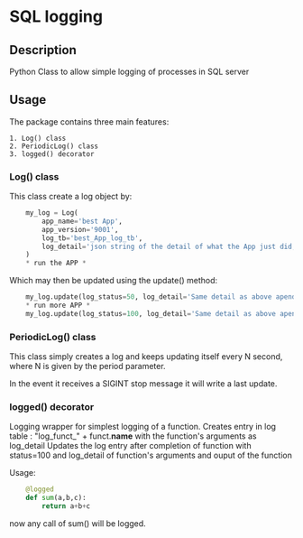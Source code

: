 # SQL logging

## Description

Python Class to allow simple logging of processes in SQL server

## Usage

The package contains three main features:

    1. Log() class
    2. PeriodicLog() class
    3. logged() decorator

### Log() class

This class create a log object by:

```Python
    my_log = Log(
        app_name='best App',
        app_version='9001',
        log_tb='best_App_log_tb',
        log_detail='json string of the detail of what the App just did,'
    )
    * run the APP *
```

Which may then be updated using the update() method:

```Python
    my_log.update(log_status=50, log_detail='Same detail as above apended with any relevant information from the running app.')
    * run more APP *
    my_log.update(log_status=100, log_detail='Same detail as above apended with any relevant information from the run app.')
```

### PeriodicLog() class

This class simply creates a log and keeps updating itself every N second, where N is given by the period parameter.

In the event it receives a SIGINT stop message it will write a last update.


### logged() decorator

Logging wrapper for simplest logging of a function.
Creates entry in log table : "log_funct_" + funct.__name__ with the function's arguments as log_detail
Updates the log entry after completion of function with status=100 and log_detail of function's arguments and ouput of the function

Usage:

```Python
    @logged
    def sum(a,b,c):
        return a+b+c
```

now any call of sum() will be logged.
